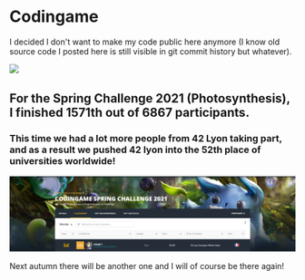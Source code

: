 # Codingame

I decided I don't want to make my code public here anymore (I know old source code I posted here is still visible in git commit history but whatever).

[<img src="https://cdn.worldvectorlogo.com/logos/codingame-1.svg" width="50"/>](https://www.codingame.com/profile/c6d6426a60c45cad19b5c716e713d17a6669273)

## For the Spring Challenge 2021 (Photosynthesis), I finished 1571th out of 6867 participants.
### This time we had a lot more people from 42 Lyon taking part, and as a result we pushed 42 lyon into the 52th place of universities worldwide!
[![Spring Challenge 2021](pictures/coding_game_2021.png)](https://www.codingame.com/contests/spring-challenge-2021)

Next autumn there will be another one and I will of course be there again!
